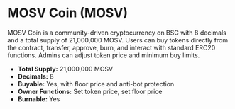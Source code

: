 # MOSV Coin (MOSV)

MOSV Coin is a community-driven cryptocurrency on BSC with 8 decimals and a total supply of 21,000,000 MOSV. Users can buy tokens directly from the contract, transfer, approve, burn, and interact with standard ERC20 functions. Admins can adjust token price and minimum buy limits.

- **Total Supply:** 21,000,000 MOSV  
- **Decimals:** 8  
- **Buyable:** Yes, with floor price and anti-bot protection  
- **Owner Functions:** Set token price, set floor price  
- **Burnable:** Yes
